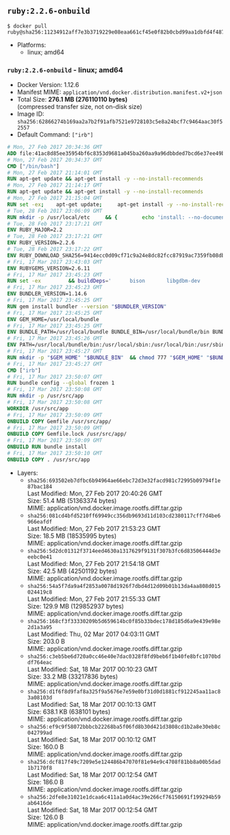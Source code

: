 ## `ruby:2.2.6-onbuild`

```console
$ docker pull ruby@sha256:11234912aff7e3b3719229e08eaa661cf45e0f82b0cbd99aa1dbfd4f4870b7fe
```

-	Platforms:
	-	linux; amd64

### `ruby:2.2.6-onbuild` - linux; amd64

-	Docker Version: 1.12.6
-	Manifest MIME: `application/vnd.docker.distribution.manifest.v2+json`
-	Total Size: **276.1 MB (276110110 bytes)**  
	(compressed transfer size, not on-disk size)
-	Image ID: `sha256:62866274b169aa2a7b2f91afb7521e9728103c5e8a24bcf7c9464aac30f52557`
-	Default Command: `["irb"]`

```dockerfile
# Mon, 27 Feb 2017 20:34:36 GMT
ADD file:41ac8d85ee35954bf6c8353d9681a045ba260aa9a96dbbded7bcd6e37ee49bea in / 
# Mon, 27 Feb 2017 20:34:37 GMT
CMD ["/bin/bash"]
# Mon, 27 Feb 2017 21:14:01 GMT
RUN apt-get update && apt-get install -y --no-install-recommends 		ca-certificates 		curl 		wget 	&& rm -rf /var/lib/apt/lists/*
# Mon, 27 Feb 2017 21:14:17 GMT
RUN apt-get update && apt-get install -y --no-install-recommends 		bzr 		git 		mercurial 		openssh-client 		subversion 				procps 	&& rm -rf /var/lib/apt/lists/*
# Mon, 27 Feb 2017 21:15:04 GMT
RUN set -ex; 	apt-get update; 	apt-get install -y --no-install-recommends 		autoconf 		automake 		bzip2 		file 		g++ 		gcc 		imagemagick 		libbz2-dev 		libc6-dev 		libcurl4-openssl-dev 		libdb-dev 		libevent-dev 		libffi-dev 		libgdbm-dev 		libgeoip-dev 		libglib2.0-dev 		libjpeg-dev 		libkrb5-dev 		liblzma-dev 		libmagickcore-dev 		libmagickwand-dev 		libncurses-dev 		libpng-dev 		libpq-dev 		libreadline-dev 		libsqlite3-dev 		libssl-dev 		libtool 		libwebp-dev 		libxml2-dev 		libxslt-dev 		libyaml-dev 		make 		patch 		xz-utils 		zlib1g-dev 				$( 			if apt-cache show 'default-libmysqlclient-dev' 2>/dev/null | grep -q '^Version:'; then 				echo 'default-libmysqlclient-dev'; 			else 				echo 'libmysqlclient-dev'; 			fi 		) 	; 	rm -rf /var/lib/apt/lists/*
# Tue, 28 Feb 2017 23:06:09 GMT
RUN mkdir -p /usr/local/etc 	&& { 		echo 'install: --no-document'; 		echo 'update: --no-document'; 	} >> /usr/local/etc/gemrc
# Tue, 28 Feb 2017 23:17:21 GMT
ENV RUBY_MAJOR=2.2
# Tue, 28 Feb 2017 23:17:21 GMT
ENV RUBY_VERSION=2.2.6
# Tue, 28 Feb 2017 23:17:22 GMT
ENV RUBY_DOWNLOAD_SHA256=9414ecc0d09cf71c9a24e8dc82fcc87919ac7359fb08db2791d6c32bfd157339
# Fri, 17 Mar 2017 23:43:03 GMT
ENV RUBYGEMS_VERSION=2.6.11
# Fri, 17 Mar 2017 23:45:23 GMT
RUN set -ex 		&& buildDeps=' 		bison 		libgdbm-dev 		ruby 	' 	&& apt-get update 	&& apt-get install -y --no-install-recommends $buildDeps 	&& rm -rf /var/lib/apt/lists/* 		&& wget -O ruby.tar.xz "https://cache.ruby-lang.org/pub/ruby/${RUBY_MAJOR%-rc}/ruby-$RUBY_VERSION.tar.xz" 	&& echo "$RUBY_DOWNLOAD_SHA256 *ruby.tar.xz" | sha256sum -c - 		&& mkdir -p /usr/src/ruby 	&& tar -xJf ruby.tar.xz -C /usr/src/ruby --strip-components=1 	&& rm ruby.tar.xz 		&& cd /usr/src/ruby 		&& { 		echo '#define ENABLE_PATH_CHECK 0'; 		echo; 		cat file.c; 	} > file.c.new 	&& mv file.c.new file.c 		&& autoconf 	&& ./configure --disable-install-doc --enable-shared 	&& make -j"$(nproc)" 	&& make install 		&& apt-get purge -y --auto-remove $buildDeps 	&& cd / 	&& rm -r /usr/src/ruby 		&& gem update --system "$RUBYGEMS_VERSION"
# Fri, 17 Mar 2017 23:45:23 GMT
ENV BUNDLER_VERSION=1.14.6
# Fri, 17 Mar 2017 23:45:25 GMT
RUN gem install bundler --version "$BUNDLER_VERSION"
# Fri, 17 Mar 2017 23:45:25 GMT
ENV GEM_HOME=/usr/local/bundle
# Fri, 17 Mar 2017 23:45:25 GMT
ENV BUNDLE_PATH=/usr/local/bundle BUNDLE_BIN=/usr/local/bundle/bin BUNDLE_SILENCE_ROOT_WARNING=1 BUNDLE_APP_CONFIG=/usr/local/bundle
# Fri, 17 Mar 2017 23:45:26 GMT
ENV PATH=/usr/local/bundle/bin:/usr/local/sbin:/usr/local/bin:/usr/sbin:/usr/bin:/sbin:/bin
# Fri, 17 Mar 2017 23:45:27 GMT
RUN mkdir -p "$GEM_HOME" "$BUNDLE_BIN" 	&& chmod 777 "$GEM_HOME" "$BUNDLE_BIN"
# Fri, 17 Mar 2017 23:45:27 GMT
CMD ["irb"]
# Fri, 17 Mar 2017 23:50:07 GMT
RUN bundle config --global frozen 1
# Fri, 17 Mar 2017 23:50:08 GMT
RUN mkdir -p /usr/src/app
# Fri, 17 Mar 2017 23:50:08 GMT
WORKDIR /usr/src/app
# Fri, 17 Mar 2017 23:50:09 GMT
ONBUILD COPY Gemfile /usr/src/app/
# Fri, 17 Mar 2017 23:50:09 GMT
ONBUILD COPY Gemfile.lock /usr/src/app/
# Fri, 17 Mar 2017 23:50:09 GMT
ONBUILD RUN bundle install
# Fri, 17 Mar 2017 23:50:10 GMT
ONBUILD COPY . /usr/src/app
```

-	Layers:
	-	`sha256:693502eb7dfbc6b94964ae66ebc72d3e32facd981c72995b09794f1e87bac184`  
		Last Modified: Mon, 27 Feb 2017 20:40:26 GMT  
		Size: 51.4 MB (51363374 bytes)  
		MIME: application/vnd.docker.image.rootfs.diff.tar.gzip
	-	`sha256:081cd4bfd5210ff69949cc356db9693d11d103cd2380117cff7d4be6966eafdf`  
		Last Modified: Mon, 27 Feb 2017 21:53:23 GMT  
		Size: 18.5 MB (18535995 bytes)  
		MIME: application/vnd.docker.image.rootfs.diff.tar.gzip
	-	`sha256:5d2dc01312f3714eed4630a1317629f9131f307b3fc6d83506444d3eeebc0e41`  
		Last Modified: Mon, 27 Feb 2017 21:54:18 GMT  
		Size: 42.5 MB (42501192 bytes)  
		MIME: application/vnd.docker.image.rootfs.diff.tar.gzip
	-	`sha256:54a5f7da9a4f2853a0078d1926f7dbd4d12d09b01b13da4aa808d015024419c8`  
		Last Modified: Mon, 27 Feb 2017 21:55:33 GMT  
		Size: 129.9 MB (129852937 bytes)  
		MIME: application/vnd.docker.image.rootfs.diff.tar.gzip
	-	`sha256:168cf3f33330209b5d659614bc0f85b33bdec178d185d6a9e439e98e2d1a3a95`  
		Last Modified: Thu, 02 Mar 2017 04:03:11 GMT  
		Size: 203.0 B  
		MIME: application/vnd.docker.image.rootfs.diff.tar.gzip
	-	`sha256:c3eb5be6d720a0cc46e40e7dac0328f8fd9beb6f1b40fe8bfc1070bddf764eac`  
		Last Modified: Sat, 18 Mar 2017 00:10:23 GMT  
		Size: 33.2 MB (33217836 bytes)  
		MIME: application/vnd.docker.image.rootfs.diff.tar.gzip
	-	`sha256:d1f6f8d9faf8a325f9a5676e7e59e0bf31d0d1881cf912245aa11ac83a08103d`  
		Last Modified: Sat, 18 Mar 2017 00:10:13 GMT  
		Size: 638.1 KB (638101 bytes)  
		MIME: application/vnd.docker.image.rootfs.diff.tar.gzip
	-	`sha256:ef9c9f58072bbbcb22268ba5f06fd8b30d421d3808cd1b2a8e30eb8c042799ad`  
		Last Modified: Sat, 18 Mar 2017 00:10:12 GMT  
		Size: 160.0 B  
		MIME: application/vnd.docker.image.rootfs.diff.tar.gzip
	-	`sha256:dcf817f49c7209e5e124486b47070f81e94e9c4708f81bb8a00b5dad1b7170f8`  
		Last Modified: Sat, 18 Mar 2017 00:12:54 GMT  
		Size: 186.0 B  
		MIME: application/vnd.docker.image.rootfs.diff.tar.gzip
	-	`sha256:2dfe8e31021e1dcaa6c411a1a0d4ac39e266cf76150691f199294b59ab6416de`  
		Last Modified: Sat, 18 Mar 2017 00:12:54 GMT  
		Size: 126.0 B  
		MIME: application/vnd.docker.image.rootfs.diff.tar.gzip
